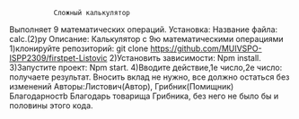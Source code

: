                Сложный калькулятор
Выполняет 9 математических операций.
                      Установка:
Название файла: calc.(2)py
Описание: Калькулятор с 9ю математическими операциями
1)клонируйте репозиторий:
git clone
https://github.com/MUIVSPO-ISPP2309/firstpet-Listovic
2)Установить зависимости:
Npm install.
3)Запустите проект:
Npm start.
4)Вводите действие,1е число,2е число: получаете результат.
Вносить вклад не нужно, все должно остаться без изменений
Авторы:Листович(Автор), Грибник(Помищник)
Благодарностb
Благодарь товарища Грибника, без него не было бы и половины этого кода.
